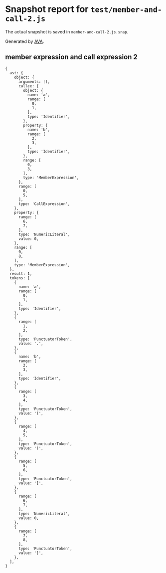 # Snapshot report for `test/member-and-call-2.js`

The actual snapshot is saved in `member-and-call-2.js.snap`.

Generated by [AVA](https://ava.li).

## member expression and call expression 2

    {
      ast: {
        object: {
          arguments: [],
          callee: {
            object: {
              name: 'a',
              range: [
                0,
                1,
              ],
              type: 'Identifier',
            },
            property: {
              name: 'b',
              range: [
                2,
                3,
              ],
              type: 'Identifier',
            },
            range: [
              0,
              3,
            ],
            type: 'MemberExpression',
          },
          range: [
            0,
            5,
          ],
          type: 'CallExpression',
        },
        property: {
          range: [
            6,
            7,
          ],
          type: 'NumericLiteral',
          value: 0,
        },
        range: [
          0,
          8,
        ],
        type: 'MemberExpression',
      },
      result: 1,
      tokens: [
        {
          name: 'a',
          range: [
            0,
            1,
          ],
          type: 'Identifier',
        },
        {
          range: [
            1,
            2,
          ],
          type: 'PunctuatorToken',
          value: '.',
        },
        {
          name: 'b',
          range: [
            2,
            3,
          ],
          type: 'Identifier',
        },
        {
          range: [
            3,
            4,
          ],
          type: 'PunctuatorToken',
          value: '(',
        },
        {
          range: [
            4,
            5,
          ],
          type: 'PunctuatorToken',
          value: ')',
        },
        {
          range: [
            5,
            6,
          ],
          type: 'PunctuatorToken',
          value: '[',
        },
        {
          range: [
            6,
            7,
          ],
          type: 'NumericLiteral',
          value: 0,
        },
        {
          range: [
            7,
            8,
          ],
          type: 'PunctuatorToken',
          value: ']',
        },
      ],
    }

